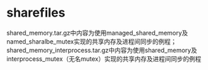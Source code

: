 # sharefiles
shared_memory.tar.gz中内容为使用managed_shared_memory及named_sharalbe_mutex实现的共享内存及进程间同步的例程；
shared_memory_interprocess.tar.gz中内容为使用shared_memory及interprocess_mutex（无名mutex）实现的共享内存及进程间同步的例程
